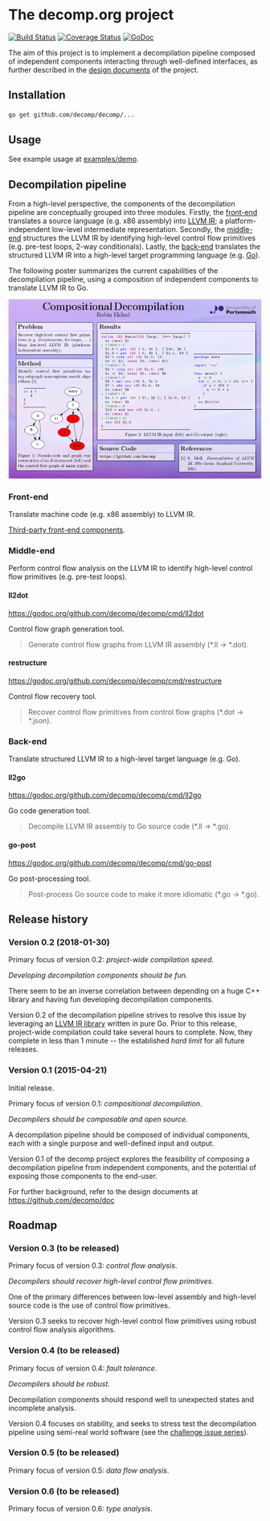 # The decomp.org project

[![Build Status](https://travis-ci.org/decomp/decomp.svg?branch=master)](https://travis-ci.org/decomp/decomp)
[![Coverage Status](https://coveralls.io/repos/github/decomp/decomp/badge.svg?branch=master)](https://coveralls.io/github/decomp/decomp?branch=master)
[![GoDoc](https://godoc.org/github.com/decomp/decomp?status.svg)](https://godoc.org/github.com/decomp/decomp)

The aim of this project is to implement a decompilation pipeline composed of independent components interacting through well-defined interfaces, as further described in the [design documents](https://github.com/decomp/doc) of the project.

## Installation

```bash
go get github.com/decomp/decomp/...
```

## Usage

See example usage at [examples/demo](examples/demo).

## Decompilation pipeline

From a high-level perspective, the components of the decompilation pipeline are conceptually grouped into three modules. Firstly, the [front-end](#front-end) translates a source language (e.g. x86 assembly) into [LLVM IR](http://llvm.org/docs/LangRef.html); a platform-independent low-level intermediate representation. Secondly, the [middle-end](#middle-end) structures the LLVM IR by identifying high-level control flow primitives (e.g. pre-test loops, 2-way conditionals). Lastly, the [back-end](#back-end) translates the structured LLVM IR into a high-level target programming language (e.g. [Go](https://golang.org/)).

The following poster summarizes the current capabilities of the decompilation pipeline, using a composition of independent components to translate LLVM IR to Go.

[![Poster: Compositional Decompilation](https://raw.githubusercontent.com/decomp/doc/master/poster/poster.png)](https://raw.githubusercontent.com/decomp/doc/master/poster/poster.pdf)

### Front-end

Translate machine code (e.g. x86 assembly) to LLVM IR.

[Third-party front-end components](front-end.md).

### Middle-end

Perform control flow analysis on the LLVM IR to identify high-level control flow primitives (e.g. pre-test loops).

#### ll2dot

https://godoc.org/github.com/decomp/decomp/cmd/ll2dot

Control flow graph generation tool.

> Generate control flow graphs from LLVM IR assembly (*.ll -> *.dot).

#### restructure

https://godoc.org/github.com/decomp/decomp/cmd/restructure

Control flow recovery tool.

> Recover control flow primitives from control flow graphs (*.dot -> *.json).

### Back-end

Translate structured LLVM IR to a high-level target language (e.g. Go).

#### ll2go

https://godoc.org/github.com/decomp/decomp/cmd/ll2go

Go code generation tool.

> Decompile LLVM IR assembly to Go source code (*.ll -> *.go).

#### go-post

https://godoc.org/github.com/decomp/decomp/cmd/go-post

Go post-processing tool.

> Post-process Go source code to make it more idiomatic (*.go -> *.go).

## Release history

### Version 0.2 (2018-01-30)

Primary focus of version 0.2: *project-wide compilation speed*.

*Developing decompilation components should be fun.*

There seem to be an inverse correlation between depending on a huge C++ library and having fun developing decompilation components.

Version 0.2 of the decompilation pipeline strives to resolve this issue by leveraging an [LLVM IR library](https://github.com/llir/llvm) written in pure Go. Prior to this release, project-wide compilation could take several hours to complete. Now, they complete in less than 1 minute -- the established *hard limit* for all future releases.

### Version 0.1 (2015-04-21)

Initial release.

Primary focus of version 0.1: *compositional decompilation*.

*Decompilers should be composable and open source.*

A decompilation pipeline should be composed of individual components, each with a single purpose and well-defined input and output.

Version 0.1 of the decomp project explores the feasibility of composing a decompilation pipeline from independent components, and the potential of exposing those components to the end-user.

For further background, refer to the design documents at https://github.com/decomp/doc

## Roadmap

### Version 0.3 (to be released)

Primary focus of version 0.3: *control flow analysis*.

*Decompilers should recover high-level control flow primitives.*

One of the primary differences between low-level assembly and high-level source code is the use of control flow primitives.

Version 0.3 seeks to recover high-level control flow primitives using robust control flow analysis algorithms.

### Version 0.4 (to be released)

Primary focus of version 0.4: *fault tolerance*.

*Decompilers should be robust.*

Decompilation components should respond well to unexpected states and incomplete analysis.

Version 0.4 focuses on stability, and seeks to stress test the decompilation pipeline using semi-real world software (see the [challenge issue series](https://github.com/decomp/decomp/labels/challenge)).

### Version 0.5 (to be released)

Primary focus of version 0.5: *data flow analysis*.

### Version 0.6 (to be released)

Primary focus of version 0.6: *type analysis*.

